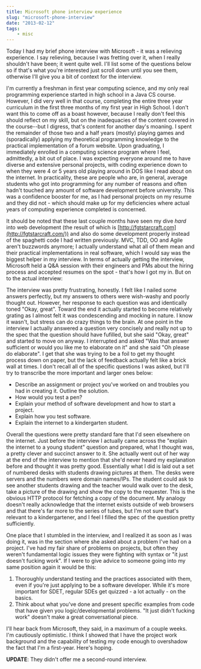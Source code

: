 ```yaml
---
title: Microsoft phone interview experience
slug: "microsoft-phone-interview"
date: "2013-02-12"
tags:
    - misc
---
```


Today I had my brief phone interview with Microsoft - it was a relieving experience. I say relieving, because I was 
fretting over it, when I really shouldn't have been; it went quite well. I'll list some of the questions below so if 
that's what you're interested just scroll down until you see them, otherwise I'll give you a bit of context for the 
interview.

I'm currently a freshman in first year computing science, and my only real programming experience started in high school 
in a Java CS course. However, I did very well in that course, completing the entire three year curriculum in the first 
three months of my first year in High School. I don't want this to come off as a boast however, because I really don't 
feel this should reflect on my skill, but on the inadequacies of the content covered in the course--but I digress, 
that's content for another day's moaning. I spent the remainder of those two and a half years (mostly) playing games 
and (sporadically) applying my theoretical programming knowledge to the practical implementation of a forum website. 
Upon graduating, I immediately enrolled in a computing science program where I feel, admittedly, a bit out of place. 
I was expecting everyone around me to have diverse and extensive personal projects, with coding experience down to when 
they were 4 or 5 years old playing around in DOS like I read about on the internet. In practicality, these are people who 
are, in general, average students who got into programming for any number of reasons and often hadn't touched any amount 
of software development before university. This was a confidence booster for me, as I had personal projects on my resume 
and they did not - which should make up for my deficiencies where actual years of computing experience completed is 
concerned.

It should be noted that these last couple months have seen my dive _hard_ into web development (the result of 
which is [http://fgtstarcraft.com](http://fgtstarcraft.com/)) and also do some development properly instead 
of the spaghetti code I had written previously. MVC, TDD, OO and Agile aren't buzzwords anymore; I actually understand 
what all of them mean and their practical implementations in real software, which I would say was the biggest helper 
in my interview. In terms of actually getting the interview, Microsoft held a Q&amp;A session with their engineers and 
PMs about the hiring process and accepted resumes on the spot - that's how I got my in. But on to the actual interview:

The interview was pretty frustrating, honestly. I felt like I nailed some answers perfectly, but my answers to others 
were wish-washy and poorly thought out. However, her response to each question was and identically toned "Okay, great". 
Toward the end it actually started to become relatively grating as I almost felt it was condescending and mocking in 
nature. I know it wasn't, but stress can do crazy things to the brain. At one point in the interview I actually answered 
a question very concisely and really not up to the spec that the question should have fufilled, but she said "Okay, great" 
and started to move on anyway. I interrupted and asked "Was that answer sufficient or would you like me to elaborate on it" 
and she said "Oh please do elaborate". I get that she was trying to be a foil to get my thought process down on paper, 
but the lack of feedback actually felt like a brick wall at times. I don't recall all of the specific questions I was asked, 
but I'll try to transcribe the more important and larger ones below:

*   Describe an assignment or project you've worked on and troubles you had in creating it. Outline the solution.
*   How would you test a pen?
*   Explain your method of software development and how to start a project.
*   Explain how you test software.
*   Explain the internet to a kindergarten student.

Overall the questions were pretty standard fare that I'd seen elsewhere on the internet. Just before the interview I 
actually came across the "explain the internet to a young student" question and prepared, what I thought was, a pretty 
clever and succinct answer to it. She actually went out of her way at the end of the interview to mention that she'd 
never heard my explanation before and thought it was pretty good. Essentially what I did is laid out a set of numbered 
desks with students drawing pictures at them. The desks were servers and the numbers were domain names/IPs. The student 
could ask to see another students drawing and the teacher would walk over to the desk, take a picture of the drawing and 
show the copy to the requester. This is the obvious HTTP protocol for fetching a copy of the document. My analogy 
doesn't really acknowledge that the internet exists outside of web browsers and that there's far more to the series of 
tubes, but I'm not sure that's relevant to a kindergartener, and I feel I filled the spec of the question pretty sufficiently.

One place that I stumbled in the interview, and I realized it as soon as I was doing it, was in the section where she 
asked about a problem I've had on a project. I've had my fair share of problems on projects, but often they weren't 
fundamental logic issues they were fighting with syntax or "it just doesn't fucking work". If I were to give advice to 
someone going into my same position again it would be this:

1.  Thoroughly understand testing and the practices associated with them, even if you're just applying to be a software 
developer. While it's more important for SDET, regular SDEs get quizzed - a lot actually - on the basics.
2.  Think about what you've done and present specific examples from code that have given you logic/developmental problems. 
"It just didn't fucking work" doesn't make a great conversational piece.

I'll hear back from Microsoft, they said, in a maximum of a couple weeks. I'm cautiously optimistic. I think I showed that 
I have the project work background and the capability of testing my code enough to overshadow the fact that I'm a first-year. 
Here's hoping.

**UPDATE**: They didn't offer me a second-round interview.
